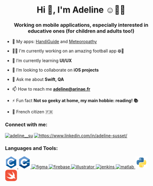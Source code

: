 <h1 align="center">Hi 👋, I'm Adeline ☺️💫🦕</h1>
<h3 align="center">Working on mobile applications, especially interested in educative ones (for children and adults too!)</h3>

- 🔭 My apps: [HandiGuide](https://apps.apple.com/us/app/handiguide/id1626629887) and [Meteoropathy](https://apps.apple.com/fr/app/meteoropathy/id1665388486)
  
- 👩‍💻 I'm currently working on an amazing football app ⚽︎🤫

- 🌱 I’m currently learning **UI/UX**

- 👯 I’m looking to collaborate on **iOS projects**

- 💬 Ask me about **Swift, QA**

- 📫 How to reach me **adeline@arinae.fr**

- ⚡ Fun fact **Not so geeky at home, my main hobbie: reading! 📚**

- 🐸 French citizen 🇫🇷

<h3 align="left">Connect with me:</h3>
<p align="left">
<a href="https://twitter.com/adeline__su" target="blank"><img align="center" src="https://raw.githubusercontent.com/rahuldkjain/github-profile-readme-generator/master/src/images/icons/Social/twitter.svg" alt="adeline__su" height="30" width="40" /></a>
<a href="https://linkedin.com/in/adeline-susset/" target="blank"><img align="center" src="https://raw.githubusercontent.com/rahuldkjain/github-profile-readme-generator/master/src/images/icons/Social/linked-in-alt.svg" alt="https://www.linkedin.com/in/adeline-susset/" height="30" width="40" /></a>
</p>

<h3 align="left">Languages and Tools:</h3>
<p align="left"> <a href="https://www.cprogramming.com/" target="_blank" rel="noreferrer"> <img src="https://raw.githubusercontent.com/devicons/devicon/master/icons/c/c-original.svg" alt="c" width="40" height="40"/> </a> <a href="https://www.w3schools.com/cpp/" target="_blank" rel="noreferrer"> <img src="https://raw.githubusercontent.com/devicons/devicon/master/icons/cplusplus/cplusplus-original.svg" alt="cplusplus" width="40" height="40"/> </a> <a href="https://www.figma.com/" target="_blank" rel="noreferrer"> <img src="https://www.vectorlogo.zone/logos/figma/figma-icon.svg" alt="figma" width="40" height="40"/> </a> <a href="https://firebase.google.com/" target="_blank" rel="noreferrer"> <img src="https://www.vectorlogo.zone/logos/firebase/firebase-icon.svg" alt="firebase" width="40" height="40"/> </a> <a href="https://www.adobe.com/in/products/illustrator.html" target="_blank" rel="noreferrer"> <img src="https://www.vectorlogo.zone/logos/adobe_illustrator/adobe_illustrator-icon.svg" alt="illustrator" width="40" height="40"/> </a> <a href="https://www.jenkins.io" target="_blank" rel="noreferrer"> <img src="https://www.vectorlogo.zone/logos/jenkins/jenkins-icon.svg" alt="jenkins" width="40" height="40"/> </a> <a href="https://www.mathworks.com/" target="_blank" rel="noreferrer"> <img src="https://upload.wikimedia.org/wikipedia/commons/2/21/Matlab_Logo.png" alt="matlab" width="40" height="40"/> </a> <a href="https://www.python.org" target="_blank" rel="noreferrer"> <img src="https://raw.githubusercontent.com/devicons/devicon/master/icons/python/python-original.svg" alt="python" width="40" height="40"/> </a> <a href="https://developer.apple.com/swift/" target="_blank" rel="noreferrer"> <img src="https://raw.githubusercontent.com/devicons/devicon/master/icons/swift/swift-original.svg" alt="swift" width="40" height="40"/> </a> </p>
